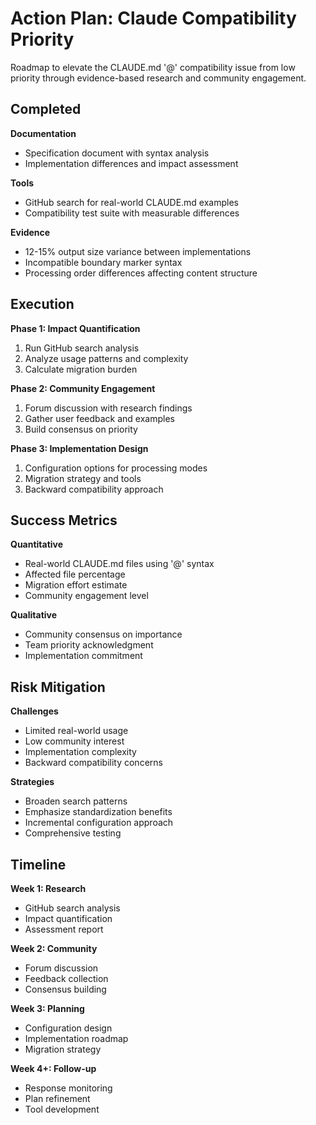 # Action Plan: Claude Compatibility Priority

Roadmap to elevate the CLAUDE.md '@' compatibility issue from low priority through evidence-based research and community engagement.

## Completed

**Documentation**
- Specification document with syntax analysis
- Implementation differences and impact assessment

**Tools**
- GitHub search for real-world CLAUDE.md examples
- Compatibility test suite with measurable differences

**Evidence**
- 12-15% output size variance between implementations
- Incompatible boundary marker syntax
- Processing order differences affecting content structure

## Execution

**Phase 1: Impact Quantification**
1. Run GitHub search analysis
2. Analyze usage patterns and complexity
3. Calculate migration burden

**Phase 2: Community Engagement**
1. Forum discussion with research findings
2. Gather user feedback and examples
3. Build consensus on priority

**Phase 3: Implementation Design**
1. Configuration options for processing modes
2. Migration strategy and tools
3. Backward compatibility approach

## Success Metrics

**Quantitative**
- Real-world CLAUDE.md files using '@' syntax
- Affected file percentage
- Migration effort estimate
- Community engagement level

**Qualitative**
- Community consensus on importance
- Team priority acknowledgment
- Implementation commitment

## Risk Mitigation

**Challenges**
- Limited real-world usage
- Low community interest
- Implementation complexity
- Backward compatibility concerns

**Strategies**
- Broaden search patterns
- Emphasize standardization benefits
- Incremental configuration approach
- Comprehensive testing

## Timeline

**Week 1: Research**
- GitHub search analysis
- Impact quantification
- Assessment report

**Week 2: Community**
- Forum discussion
- Feedback collection
- Consensus building

**Week 3: Planning**
- Configuration design
- Implementation roadmap
- Migration strategy

**Week 4+: Follow-up**
- Response monitoring
- Plan refinement
- Tool development 